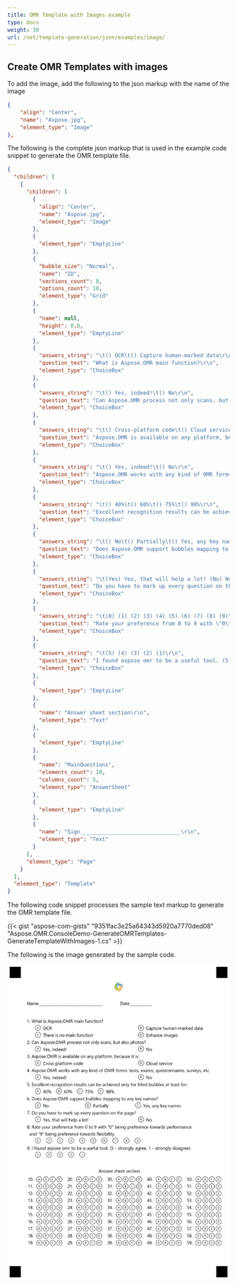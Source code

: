 ```yaml
---
title: OMR Template with Images example
type: docs
weight: 30
url: /net/template-generation/json/examples/image/
---
```


## **Create OMR Templates with images**
To add the image, add the following to the json markup with the name of the image

````json
{
	"align": "Center",
	"name": "Aspose.jpg",
	"element_type": "Image"
},
````

The following is the complete json markup that is used in the example code snippet to generate the OMR template file.

````json
{
  "children": [
    {
      "children": [
        {
          "align": "Center",
          "name": "Aspose.jpg",
          "element_type": "Image"
        },
        {
          "element_type": "EmptyLine"
        },
        {
          "bubble_size": "Normal",
          "name": "ID",
          "sections_count": 8,
          "options_count": 10,
          "element_type": "Grid"
        },
        {
          "name": null,
          "height": 0.0,
          "element_type": "EmptyLine"
        },
        {
          "answers_string": "\t() OCR\t() Capture human-marked data\r\n\t() There is no main function\t() Enhance images\r\n",
          "question_text": "What is Aspose.OMR main function?\r\n",
          "element_type": "ChoiceBox"
        },
        {
          "answers_string": "\t() Yes, indeed!\t() No\r\n",
          "question_text": "Can Aspose.OMR process not only scans, but also photos?\r\n",
          "element_type": "ChoiceBox"
        },
        {
          "answers_string": "\t() Cross-platform code\t() Cloud service\r\n",
          "question_text": "Aspose.OMR is available on any platform, because it is:\r\n",
          "element_type": "ChoiceBox"
        },
        {
          "answers_string": "\t() Yes, indeed!\t() No\r\n",
          "question_text": "Aspose.OMR works with any kind of OMR forms: tests, exams, questionnaires, surveys, etc.\r\n",
          "element_type": "ChoiceBox"
        },
        {
          "answers_string": "\t() 40%\t() 60%\t() 75%\t() 98%\r\n",
          "question_text": "Excellent recognition results can be achieved only for filled bubbles at least for:\r\n",
          "element_type": "ChoiceBox"
        },
        {
          "answers_string": "\t() No\t() Partially\t() Yes, any key names\r\n",
          "question_text": "Does Aspose.OMR support bubbles mapping to any key names?\r\n",
          "element_type": "ChoiceBox"
        },
        {
          "answers_string": "\t(Yes) Yes, that will help a lot! (No) No\r\n",
          "question_text": "Do you have to mark up every question on the page?\r\n",
          "element_type": "ChoiceBox"
        },
        {
          "answers_string": "\t(0) (1) (2) (3) (4) (5) (6) (7) (8) (9)\r\n",
          "question_text": "Rate your preference from 0 to 9 with \"0\" being preference towards performance \r\n and \"9\" being preference towards flexibility.\r\n",
          "element_type": "ChoiceBox"
        },
        {
          "answers_string": "\t(5) (4) (3) (2) (1)\r\n",
          "question_text": "I found aspose omr to be a useful tool. (5 - strongly agree, 1 - strongly disagree)\r\n",
          "element_type": "ChoiceBox"
        },
        {
          "element_type": "EmptyLine"
        },
        {
          "name": "Answer sheet section\r\n",
          "element_type": "Text"
        },
        {
          "element_type": "EmptyLine"
        },
        {
          "name": "MainQuestions",
          "elements_count": 10,
          "columns_count": 5,
          "element_type": "AnswerSheet"
        },
        {
          "element_type": "EmptyLine"
        },
        {
          "name": "Sign________________________________\r\n",
          "element_type": "Text"
        }
      ],
      "element_type": "Page"
    }
  ],
  "element_type": "Template"
}
````


The following code snippet processes the sample text markup to generate the OMR template file.

{{< gist "aspose-com-gists" "9351fac3e25a64343d5920a7770ded08" "Aspose.OMR.ConsoleDemo-GenerateOMRTemplates-GenerateTemplateWithImages-1.cs" >}}

The following is the image generated by the sample code.

![todo:image_alt_text](create-omr-template_2.png)